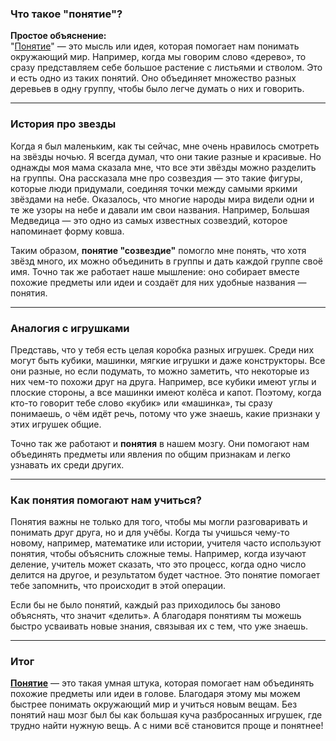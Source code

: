 ### Что такое "понятие"?

**Простое объяснение:**  
"[Понятие](Понятие.md)" — это мысль или идея, которая помогает нам понимать окружающий мир. Например, когда мы говорим слово «дерево», то сразу представляем себе большое растение с листьями и стволом. Это и есть одно из таких понятий. Оно объединяет множество разных деревьев в одну группу, чтобы было легче думать о них и говорить.

---

### История про звезды

Когда я был маленьким, как ты сейчас, мне очень нравилось смотреть на звёзды ночью. Я всегда думал, что они такие разные и красивые. Но однажды моя мама сказала мне, что все эти звёзды можно разделить на группы. Она рассказала мне про созвездия — это такие фигуры, которые люди придумали, соединяя точки между самыми яркими звёздами на небе. Оказалось, что многие народы мира видели одни и те же узоры на небе и давали им свои названия. Например, Большая Медведица — это одно из самых известных созвездий, которое напоминает форму ковша.

Таким образом, **понятие "созвездие"** помогло мне понять, что хотя звёзд много, их можно объединить в группы и дать каждой группе своё имя. Точно так же работает наше мышление: оно собирает вместе похожие предметы или идеи и создаёт для них удобные названия — понятия.

---

### Аналогия с игрушками

Представь, что у тебя есть целая коробка разных игрушек. Среди них могут быть кубики, машинки, мягкие игрушки и даже конструкторы. Все они разные, но если подумать, то можно заметить, что некоторые из них чем-то похожи друг на друга. Например, все кубики имеют углы и плоские стороны, а все машинки имеют колёса и капот. Поэтому, когда кто-то говорит тебе слово «кубик» или «машинка», ты сразу понимаешь, о чём идёт речь, потому что уже знаешь, какие признаки у этих игрушек общие.

Точно так же работают и **понятия** в нашем мозгу. Они помогают нам объединять предметы или явления по общим признакам и легко узнавать их среди других.

---

### Как понятия помогают нам учиться?

Понятия важны не только для того, чтобы мы могли разговаривать и понимать друг друга, но и для учёбы. Когда ты учишься чему-то новому, например, математике или истории, учителя часто используют понятия, чтобы объяснить сложные темы. Например, когда изучают деление, учитель может сказать, что это процесс, когда одно число делится на другое, и результатом будет частное. Это понятие помогает тебе запомнить, что происходит в этой операции.

Если бы не было понятий, каждый раз приходилось бы заново объяснять, что значит «делить». А благодаря понятиям ты можешь быстро усваивать новые знания, связывая их с тем, что уже знаешь.

---

### Итог

**[Понятие](Понятие.md)** — это такая умная штука, которая помогает нам объединять похожие предметы или идеи в голове. Благодаря этому мы можем быстрее понимать окружающий мир и учиться новым вещам. Без понятий наш мозг был бы как большая куча разбросанных игрушек, где трудно найти нужную вещь. А с ними всё становится проще и понятнее!